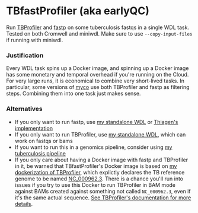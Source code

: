# TBfastProfiler (aka earlyQC)
Run [TBProfiler](https://github.com/jodyphelan/TBProfiler) and [fastp](https://www.ncbi.nlm.nih.gov/pmc/articles/PMC6129281/) on some tuberculosis fastqs in a single WDL task. Tested on both Cromwell and miniwdl. Make sure to use `--copy-input-files` if running with miniwdl.

### Justification
Every WDL task spins up a Docker image, and spinning up a Docker image has some monetary and temporal overhead if you're running on the Cloud. For very large runs, it is economical to combine very short-lived tasks. In particular, some versions of [myco](github.com/aofarrel/myco) use both TBProfiler and fastp as filtering steps. Combining them into one task just makes sense.

### Alternatives
* If you only want to run fastp, use [my standalone WDL](https://github.com/aofarrel/fastp-wdl) or [Thiagen's implementation](https://github.com/theiagen/public_health_viral_genomics/blob/d75e99bd471413ed9315fb31183dcff934d79204/tasks/task_read_clean.wdl#L250)
* If you only want to run TBProfiler, use [my standalone WDL](https://github.com/aofarrel/tb_profiler), which can work on fastqs or bams
* If you want to run this in a genomics pipeline, consider using [my tuberculosis pipeline](https://github.com/aofarrel/myco)
* If you only care about having a Docker image with fastp and TBProfiler in it, be warned that TBfastProfiler's Docker image is based on [my dockerization of TBProfiler](https://github.com/aofarrel/tb_profiler/blob/main/Dockerfile), which explictly declares the TB reference genome to be named [NC_000962.3](https://www.ncbi.nlm.nih.gov/nuccore/NC_000962.3). There is a chance you'll run into issues if you try to use this Docker to run TBProfiler in BAM mode against BAMs created against something not called `NC_000962.3`, even if it's the same actual sequence. [See TBProfiler's documentation for more details](https://github.com/jodyphelan/TBProfiler/tree/v4.4.2#running-with-an-existing-bam-file).
 
